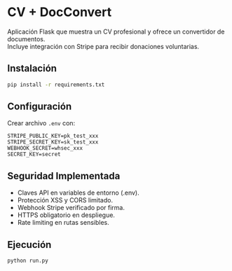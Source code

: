 # CV + DocConvert

Aplicación Flask que muestra un CV profesional y ofrece un convertidor de documentos.  
Incluye integración con Stripe para recibir donaciones voluntarias.

## Instalación
```bash
pip install -r requirements.txt
```

## Configuración
Crear archivo `.env` con:
```
STRIPE_PUBLIC_KEY=pk_test_xxx
STRIPE_SECRET_KEY=sk_test_xxx
WEBHOOK_SECRET=whsec_xxx
SECRET_KEY=secret
```

## Seguridad Implementada
- Claves API en variables de entorno (.env).
- Protección XSS y CORS limitado.
- Webhook Stripe verificado por firma.
- HTTPS obligatorio en despliegue.
- Rate limiting en rutas sensibles.

## Ejecución
```bash
python run.py
```